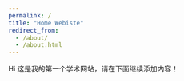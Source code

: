 ```yaml
---
permalink: /
title: "Home Webiste"
redirect_from: 
  - /about/
  - /about.html
---
```


Hi 这是我的第一个学术网站，请在下面继续添加内容！
